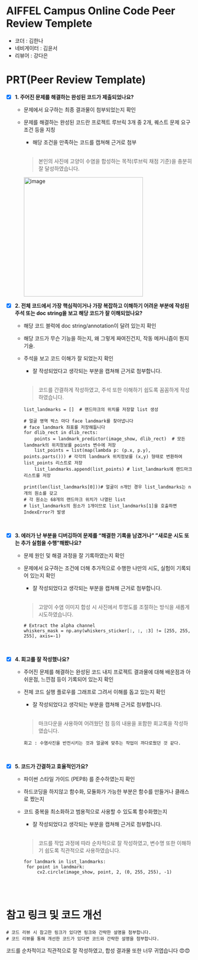 # AIFFEL Campus Online Code Peer Review Templete
- 코더 : 김한나
- 네비게이터 : 김윤서
- 리뷰어 : 강다은


# PRT(Peer Review Template)
- [x]  **1. 주어진 문제를 해결하는 완성된 코드가 제출되었나요?**
    - 문제에서 요구하는 최종 결과물이 첨부되었는지 확인
    - 문제를 해결하는 완성된 코드란 프로젝트 루브릭 3개 중 2개, 
    퀘스트 문제 요구조건 등을 지칭
        - 해당 조건을 만족하는 코드를 캡쳐해 근거로 첨부
      <br/>
      
      >본인의 사진에 고양이 수염을 합성하는 목적(루브릭 채점 기준)을 충분히 잘 달성하였습니다.
       <img width="322" alt="image" src="https://github.com/DiANA-KANG/aiffel_hn/assets/149550222/57203d72-99c2-4023-85ad-11ae297ce1f9">

      <br/>

    
- [x]  **2. 전체 코드에서 가장 핵심적이거나 가장 복잡하고 이해하기 어려운 부분에 작성된 
주석 또는 doc string을 보고 해당 코드가 잘 이해되었나요?**
    - 해당 코드 블럭에 doc string/annotation이 달려 있는지 확인
    - 해당 코드가 무슨 기능을 하는지, 왜 그렇게 짜여진건지, 작동 메커니즘이 뭔지 기술.
    - 주석을 보고 코드 이해가 잘 되었는지 확인
        - 잘 작성되었다고 생각되는 부분을 캡쳐해 근거로 첨부합니다.
     
      <br/>
      
      >코드를 간결하게 작성하였고, 주석 또한 이해하기 쉽도록 꼼꼼하게 작성하였습니다.

      ```
      list_landmarks = []  # 랜드마크의 위치를 저장할 list 생성
      
      # 얼굴 영역 박스 마다 face landmark를 찾아냅니다
      # face landmark 좌표를 저장해둡니다
      for dlib_rect in dlib_rects:
          points = landmark_predictor(image_show, dlib_rect)  # 모든 landmark의 위치정보를 points 변수에 저장
          list_points = list(map(lambda p: (p.x, p.y), points.parts())) # 각각의 landmark 위치정보를 (x,y) 형태로 변환하여 list_points 리스트로 저장
          list_landmarks.append(list_points) # list_landmarks에 랜드마크 리스트를 저장
      
      print(len(list_landmarks[0]))# 얼굴이 n개인 경우 list_landmarks는 n개의 원소를 갖고
      # 각 원소는 68개의 랜드마크 위치가 나열된 list
      # list_landmarks의 원소가 1개이므로 list_landmarks[1]을 호출하면 IndexError가 발생
      ```
      <br/>
      
        
- [x]  **3. 에러가 난 부분을 디버깅하여 문제를 “해결한 기록을 남겼거나” 
”새로운 시도 또는 추가 실험을 수행”해봤나요?**
    - 문제 원인 및 해결 과정을 잘 기록하였는지 확인
    - 문제에서 요구하는 조건에 더해 추가적으로 수행한 나만의 시도, 
    실험이 기록되어 있는지 확인
        - 잘 작성되었다고 생각되는 부분을 캡쳐해 근거로 첨부합니다.
     
      <br/>
      
      >고양이 수염 이미지 합성 시 사진에서 투명도를 조절하는 방식을 새롭게 시도하였습니다.

      ```
      # Extract the alpha channel
      whiskers_mask = np.any(whiskers_sticker[:, :, :3] != [255, 255, 255], axis=-1)
      ```
      <br/>
        
- [x]  **4. 회고를 잘 작성했나요?**
    - 주어진 문제를 해결하는 완성된 코드 내지 프로젝트 결과물에 대해
    배운점과 아쉬운점, 느낀점 등이 기록되어 있는지 확인
    - 전체 코드 실행 플로우를 그래프로 그려서 이해를 돕고 있는지 확인
        - 잘 작성되었다고 생각되는 부분을 캡쳐해 근거로 첨부합니다.
     
      <br/>
      
      >마크다운을 사용하여 어려웠던 점 등의 내용을 포함한 회고록을 작성하였습니다.

      ```
      회고 : 수염사진을 반전시키는 것과 얼굴에 맞추는 작업이 까다로웠던 것 같다.
      ```
      <br/>

        
- [x]  **5. 코드가 간결하고 효율적인가요?**
    - 파이썬 스타일 가이드 (PEP8) 를 준수하였는지 확인
    - 하드코딩을 하지않고 함수화, 모듈화가 가능한 부분은 함수를 만들거나 클래스로 짰는지
    - 코드 중복을 최소화하고 범용적으로 사용할 수 있도록 함수화했는지
        - 잘 작성되었다고 생각되는 부분을 캡쳐해 근거로 첨부합니다.
     
      <br/>
      
      >코드를 작업 과정에 따라 순차적으로 잘 작성하였고, 변수명 또한 이해하기 쉽도록 직관적으로 사용하였습니다.

      ```
      for landmark in list_landmarks:
       for point in landmark:
           cv2.circle(image_show, point, 2, (0, 255, 255), -1)
      ```
      <br/>
      <br/>


# 참고 링크 및 코드 개선
```
# 코드 리뷰 시 참고한 링크가 있다면 링크와 간략한 설명을 첨부합니다.
# 코드 리뷰를 통해 개선한 코드가 있다면 코드와 간략한 설명을 첨부합니다.
```
코드를 순차적이고 직관적으로 잘 작성하였고, 합성 결과물 또한 너무 귀엽습니다 😍😍
